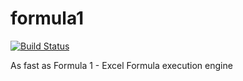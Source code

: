 # formula1
[![Build Status](https://travis-ci.org/khanhhua/formula1.svg?branch=master)](https://travis-ci.org/khanhhua/formula1)

As fast as Formula 1 - Excel Formula execution engine
